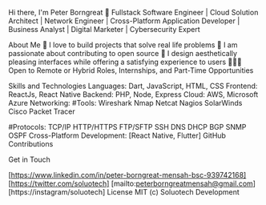 Hi there, I'm Peter Borngreat 👋
Fullstack Software Engineer | Cloud Solution Architect | Network Engineer | Cross-Platform Application Developer | Business Analyst | Digital Marketer | Cybersecurity Expert

About Me
👀 I love to build projects that solve real life problems
🚀 I am passionate about contributing to open source
🙂 I design aesthetically pleasing interfaces while offering a satisfying experience to users
🧑🏽‍💻 Open to Remote or Hybrid Roles, Internships, and Part-Time Opportunities

Skills and Technologies
Languages: Dart, JavaScript, HTML, CSS
Frontend: ReactJs, React Native
Backend: PHP, Node, Express
Cloud: AWS, Microsoft Azure
Networking:
#Tools:
Wireshark
Nmap
Netcat
Nagios
SolarWinds
Cisco Packet Tracer

#Protocols:
TCP/IP
HTTP/HTTPS
FTP/SFTP
SSH
DNS
DHCP
BGP
SNMP
OSPF
Cross-Platform Development: [React Native, Flutter]
GitHub Contributions


Get in Touch

[https://www.linkedin.com/in/peter-borngreat-mensah-bsc-939742168]
[https://twitter.com/soluotech]
[mailto:peterborngreatmensah@gmail.com]
[https://instagram/soluotech]
License
MIT (c) Soluotech Development

